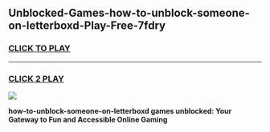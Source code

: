 
## Unblocked-Games-how-to-unblock-someone-on-letterboxd-Play-Free-7fdry
<h3>
<a href="https://premium76.site?title=how-to-unblock-someone-on-letterboxd&ref=18A1">CLICK TO PLAY</a></h3>
<hr>

<h3>
<a href="https://premium76.site?title=how-to-unblock-someone-on-letterboxd&ref=18A1">CLICK 2 PLAY</a>
  
</h3>

<a href="https://premium76.site?title=how-to-unblock-someone-on-letterboxd&ref=18A1"><img src="https://clearcache.store/games.png"></a>


**how-to-unblock-someone-on-letterboxd games unblocked: Your Gateway to Fun and Accessible Online Gaming**

